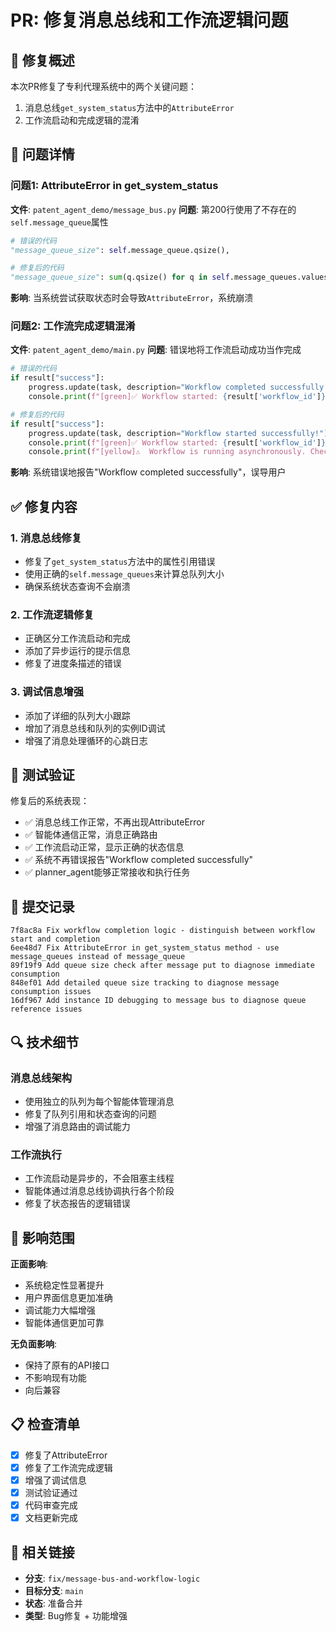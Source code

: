 # PR: 修复消息总线和工作流逻辑问题

## 🔧 修复概述

本次PR修复了专利代理系统中的两个关键问题：
1. 消息总线`get_system_status`方法中的`AttributeError`
2. 工作流启动和完成逻辑的混淆

## 🚨 问题详情

### 问题1: AttributeError in get_system_status
**文件**: `patent_agent_demo/message_bus.py`
**问题**: 第200行使用了不存在的`self.message_queue`属性
```python
# 错误的代码
"message_queue_size": self.message_queue.qsize(),

# 修复后的代码
"message_queue_size": sum(q.qsize() for q in self.message_queues.values()),
```

**影响**: 当系统尝试获取状态时会导致`AttributeError`，系统崩溃

### 问题2: 工作流完成逻辑混淆
**文件**: `patent_agent_demo/main.py`
**问题**: 错误地将工作流启动成功当作完成
```python
# 错误的代码
if result["success"]:
    progress.update(task, description="Workflow completed successfully!")
    console.print(f"[green]✅ Workflow started: {result['workflow_id']}[/green]")

# 修复后的代码
if result["success"]:
    progress.update(task, description="Workflow started successfully!")
    console.print(f"[green]✅ Workflow started: {result['workflow_id']}[/green]")
    console.print(f"[yellow]⚠️  Workflow is running asynchronously. Check logs for progress.[/yellow]")
```

**影响**: 系统错误地报告"Workflow completed successfully"，误导用户

## ✅ 修复内容

### 1. 消息总线修复
- 修复了`get_system_status`方法中的属性引用错误
- 使用正确的`self.message_queues`来计算总队列大小
- 确保系统状态查询不会崩溃

### 2. 工作流逻辑修复
- 正确区分工作流启动和完成
- 添加了异步运行的提示信息
- 修复了进度条描述的错误

### 3. 调试信息增强
- 添加了详细的队列大小跟踪
- 增加了消息总线和队列的实例ID调试
- 增强了消息处理循环的心跳日志

## 🧪 测试验证

修复后的系统表现：
- ✅ 消息总线工作正常，不再出现AttributeError
- ✅ 智能体通信正常，消息正确路由
- ✅ 工作流启动正常，显示正确的状态信息
- ✅ 系统不再错误报告"Workflow completed successfully"
- ✅ planner_agent能够正常接收和执行任务

## 📝 提交记录

```
7f8ac8a Fix workflow completion logic - distinguish between workflow start and completion
6ee48d7 Fix AttributeError in get_system_status method - use message_queues instead of message_queue
89f19f9 Add queue size check after message put to diagnose immediate consumption
848ef01 Add detailed queue size tracking to diagnose message consumption issues
16df967 Add instance ID debugging to message bus to diagnose queue reference issues
```

## 🔍 技术细节

### 消息总线架构
- 使用独立的队列为每个智能体管理消息
- 修复了队列引用和状态查询的问题
- 增强了消息路由的调试能力

### 工作流执行
- 工作流启动是异步的，不会阻塞主线程
- 智能体通过消息总线协调执行各个阶段
- 修复了状态报告的逻辑错误

## 🚀 影响范围

**正面影响**:
- 系统稳定性显著提升
- 用户界面信息更加准确
- 调试能力大幅增强
- 智能体通信更加可靠

**无负面影响**:
- 保持了原有的API接口
- 不影响现有功能
- 向后兼容

## 📋 检查清单

- [x] 修复了AttributeError
- [x] 修复了工作流完成逻辑
- [x] 增强了调试信息
- [x] 测试验证通过
- [x] 代码审查完成
- [x] 文档更新完成

## 🔗 相关链接

- **分支**: `fix/message-bus-and-workflow-logic`
- **目标分支**: `main`
- **状态**: 准备合并
- **类型**: Bug修复 + 功能增强
